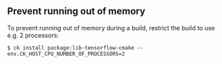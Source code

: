 ## Prevent running out of memory

To prevent running out of memory during a build, restrict the build to use
e.g. 2 processors:
```
$ ck install package:lib-tensorflow-cmake --env.CK_HOST_CPU_NUMBER_OF_PROCESSORS=2
```
